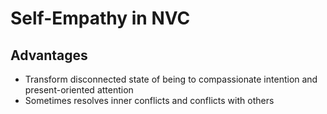 # Self-Empathy in NVC

## Advantages

- Transform disconnected state of being to compassionate intention and present-oriented attention
- Sometimes resolves inner conflicts and conflicts with others